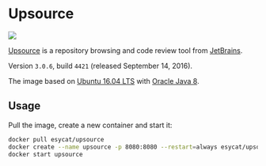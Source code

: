 # Upsource
[![](https://badge.imagelayers.io/esycat/upsource:latest.svg)](https://imagelayers.io/?images=esycat/upsource:latest 'Get your own badge on imagelayers.io')

[Upsource](https://jetbrains.com/upsource/) is a repository browsing and code review tool from [JetBrains](https://jetbrains.com/).

Version `3.0.6`, build `4421` (released September 14, 2016).

The image based on [Ubuntu 16.04 LTS](https://registry.hub.docker.com/u/esycat/java/) with [Oracle Java 8](https://registry.hub.docker.com/u/esycat/java/).

## Usage

Pull the image, create a new container and start it:

```bash
docker pull esycat/upsource
docker create --name upsource -p 8080:8080 --restart=always esycat/upsource
docker start upsource
```
